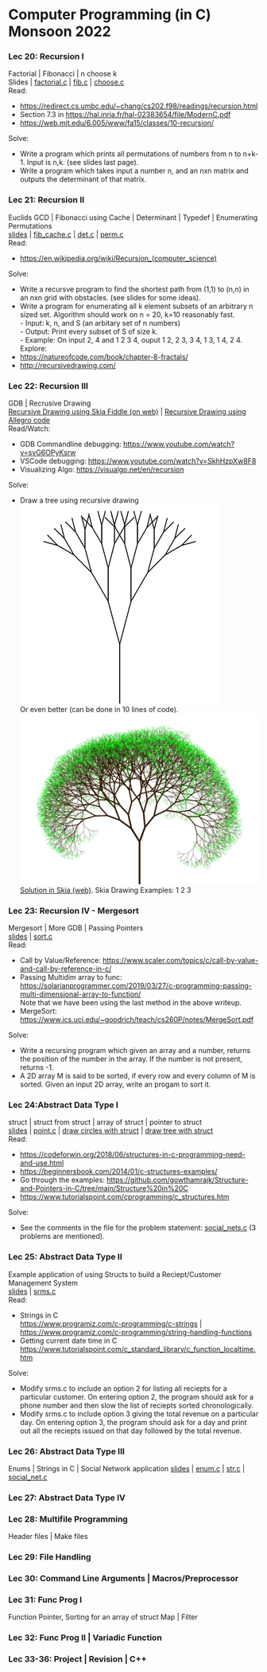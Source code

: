# Computer Programming (in C) Monsoon 2022 


### Lec 20: Recursion I
Factorial | Fibonacci | n choose k   
Slides | [factorial.c](lec1/factorial.c) | [fib.c](lec1/fibonacci.c) | [choose.c](lec1/choose.c)  
Read:
- https://redirect.cs.umbc.edu/~chang/cs202.f98/readings/recursion.html
- Section 7.3 in https://hal.inria.fr/hal-02383654/file/ModernC.pdf
- https://web.mit.edu/6.005/www/fa15/classes/10-recursion/
  
Solve:
- Write a program which prints all permutations of numbers from n to n+k-1. Input is n,k. (see slides last page).
- Write a program which takes input a number n, and an nxn matrix and outputs the determinant of that matrix. 

### Lec 21: Recursion II 
Euclids GCD | Fibonacci using Cache | Determinant | Typedef | Enumerating Permutations  
[slides](lec2/lec2.md) | [fib_cache.c](lec2/fib_cache.c) | [det.c](lec2/det.c) | [perm.c](lec3/perm.c)   
Read:
- https://en.wikipedia.org/wiki/Recursion_(computer_science)
  
Solve:
- Write a recursve program to find the shortest path from (1,1) to (n,n) in an nxn grid with obstacles. (see slides for some ideas).
- Write a program for enumerating all k element subsets of an arbitrary n sized set. Algorithm should work on n = 20, k=10 reasonably fast.  
      - Input: k, n, and S (an arbitary set of n numbers)  
      - Output: Print every subset of S of size k.  
      - Example: On input 2, 4 and 1 2 3 4, ouput 1 2,  2 3, 3 4, 1 3, 1 4, 2 4.
Explore:
- https://natureofcode.com/book/chapter-8-fractals/
- http://recursivedrawing.com/

### Lec 22: Recursion III
GDB | Recrusive Drawing  
[Recursive Drawing using Skia Fiddle (on web)](https://fiddle.skia.org/c/a9daaaae02da119da3c437a1e04b7037) | [Recursive Drawing using Allegro code](https://github.com/geevi/cpro_allegro)   
Read/Watch:
- GDB Commandline debugging: https://www.youtube.com/watch?v=svG6OPyKsrw
- VSCode debugging: https://www.youtube.com/watch?v=SkhHzpXw8F8
- Visualizing Algo: https://visualgo.net/en/recursion  
  
Solve:
- Draw a tree using recursive drawing ![](/lec3/tree-normal.png)     
  Or even better (can be done in 10 lines of code).
  ![](lec3/tree.jpg)   
[Solution in Skia (web)](https://fiddle.skia.org/c/7b96d0cb407d99a0e81ed220ba47409c).
Skia Drawing Examples: 1 2 3

### Lec 23: Recursion IV - Mergesort
Mergesort | More GDB | Passing Pointers   
[slides](lec4/slides.md) | [sort.c](lec4/sort.c)  
Read:
- Call by Value/Reference: https://www.scaler.com/topics/c/call-by-value-and-call-by-reference-in-c/
- Passing Multidim array to func: https://solarianprogrammer.com/2019/03/27/c-programming-passing-multi-dimensional-array-to-function/  
  Note that we have been using the last method in the above writeup.
- MergeSort: https://www.ics.uci.edu/~goodrich/teach/cs260P/notes/MergeSort.pdf  
  
Solve:
- Write a recursing program which given an array and a number, returns the position of the number in the array. If the number is not present, returns -1.
- A 2D array M is said to be sorted, if every row and every column of M is sorted. Given an input 2D array, write an progam to sort it. 

### Lec 24:Abstract Data Type I
struct | struct from struct | array of struct | pointer to struct  
[slides](lec5/slides.md) | [point.c](lec5/point.c) | [draw circles with struct](https://fiddle.skia.org/c/c888ec30005d8af42b3925e4a919336e) | [draw tree with struct](https://fiddle.skia.org/c/71b68e1656277054222b26734ca18610)  
Read:
- https://codeforwin.org/2018/06/structures-in-c-programming-need-and-use.html
- https://beginnersbook.com/2014/01/c-structures-examples/
- Go through the examples: https://github.com/gowthamrajk/Structure-and-Pointers-in-C/tree/main/Structure%20in%20C
- https://www.tutorialspoint.com/cprogramming/c_structures.htm
  
Solve:
- See the comments in the file for the problem statement: [social_nets.c](lec5/social_nets.c) (3 problems are mentioned).

### Lec 25: Abstract Data Type II
Example application of using Structs to build a Reciept/Customer Management System  
[slides](lec6/slides.md) | [srms.c](lec6/srms.c)  
Read:
- Strings in C   
  https://www.programiz.com/c-programming/c-strings | https://www.programiz.com/c-programming/string-handling-functions
- Getting current date time in C  
  https://www.tutorialspoint.com/c_standard_library/c_function_localtime.htm

Solve:
- Modify srms.c to include an option 2 for listing all reciepts for a particular customer. On entering option 2, the program should ask for a phone number and then slow the list of reciepts sorted chronologically.
- Modify srms.c to include option 3 giving the total revenue on a particular day. On entering option 3, the program should ask for a day and print out all the reciepts issued on that day followed by the total revenue. 

### Lec 26: Abstract Data Type III
Enums | Strings in C | Social Network application
[slides](lec7/slides.md) | [enum.c](lec7/enum.c) | [str.c](lec7/str.c) | [social_net.c](lec7/social_nets.c)


### Lec 27: Abstract Data Type IV


### Lec 28: Multifile Programming
Header files | Make files

### Lec 29: File Handling 
### Lec 30: Command Line Arguments | Macros/Preprocessor
### Lec 31: Func Prog I
Function Pointer, Sorting for an array of struct
Map | Filter 
### Lec 32: Func Prog II | Variadic Function
### Lec 33-36: Project | Revision | C++